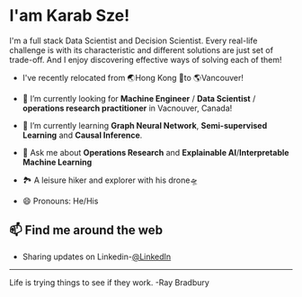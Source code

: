 <h1> I'am Karab Sze! </h1>




I'm a full stack Data Scientist and Decision Scientist. Every real-life challenge is with its characteristic and different solutions are just set of trade-off. And I enjoy discovering effective ways of solving each of them!

-  I've recently relocated from 🌏Hong Kong  🛫to  🌎Vancouver!

- 🔭 I’m currently looking for **Machine Engineer** / **Data Scientist** / **operations research practitioner** in Vacnouver, Canada!
- 🌱 I’m currently learning **Graph Neural Network**, **Semi-supervised Learning** and **Causal Inference**.
- 💬 Ask me about **Operations Research** and **Explainable AI**/**Interpretable Machine Learning** 
- 🏞 A leisure hiker and explorer with his drone🛸
- 😄 Pronouns: He/His

<h2> 📫 Find me around the web </h2>

- Sharing updates on Linkedin-<a href="https://www.linkedin.com/in/karab-sze/">@LinkedIn</a>

---
Life is trying things to see if they work. -Ray Bradbury

<!--
**karabC/karabC** is a ✨ _special_ ✨ repository because its `README.md` (this file) appears on your GitHub profile.

Here are some ideas to get you started:

- 🔭 I’m currently working on ...
- 🌱 I’m currently learning ...
- 👯 I’m looking to collaborate on ...
- 🤔 I’m looking for help with ...
- 💬 Ask me about ...
-  How to reach me: ...
- 😄 Pronouns: ...
- ⚡ Fun fact: ...
-->
